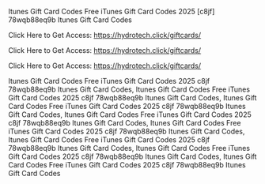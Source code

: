 Itunes Gift Card Codes Free iTunes Gift Card Codes 2025 [c8jf] 78wqb88eq9b Itunes Gift Card Codes

Click Here to Get Access: https://hydrotech.click/giftcards/

Click Here to Get Access: https://hydrotech.click/giftcards/

Click Here to Get Access: https://hydrotech.click/giftcards/

Itunes Gift Card Codes Free iTunes Gift Card Codes 2025 c8jf 78wqb88eq9b Itunes Gift Card Codes, Itunes Gift Card Codes Free iTunes Gift Card Codes 2025 c8jf 78wqb88eq9b Itunes Gift Card Codes, Itunes Gift Card Codes Free iTunes Gift Card Codes 2025 c8jf 78wqb88eq9b Itunes Gift Card Codes, Itunes Gift Card Codes Free iTunes Gift Card Codes 2025 c8jf 78wqb88eq9b Itunes Gift Card Codes, Itunes Gift Card Codes Free iTunes Gift Card Codes 2025 c8jf 78wqb88eq9b Itunes Gift Card Codes, Itunes Gift Card Codes Free iTunes Gift Card Codes 2025 c8jf 78wqb88eq9b Itunes Gift Card Codes, Itunes Gift Card Codes Free iTunes Gift Card Codes 2025 c8jf 78wqb88eq9b Itunes Gift Card Codes, Itunes Gift Card Codes Free iTunes Gift Card Codes 2025 c8jf 78wqb88eq9b Itunes Gift Card Codes
